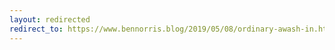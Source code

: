 ```yaml
---
layout: redirected
redirect_to: https://www.bennorris.blog/2019/05/08/ordinary-awash-in.html
---
```

